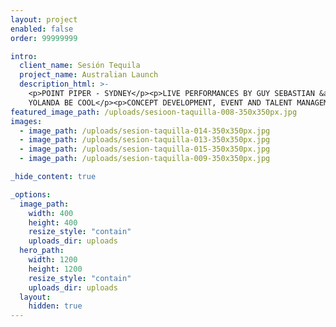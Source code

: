 ```yaml
---
layout: project
enabled: false
order: 99999999

intro:
  client_name: Sesión Tequila
  project_name: Australian Launch
  description_html: >-
    <p>POINT PIPER - SYDNEY</p><p>LIVE PERFORMANCES BY GUY SEBASTIAN &amp;
    YOLANDA BE COOL</p><p>CONCEPT DEVELOPMENT, EVENT AND TALENT MANAGEMENT</p>
featured_image_path: /uploads/sesioon-taquilla-008-350x350px.jpg
images:
  - image_path: /uploads/sesion-taquilla-014-350x350px.jpg
  - image_path: /uploads/sesion-taquilla-013-350x350px.jpg
  - image_path: /uploads/sesion-taquilla-015-350x350px.jpg
  - image_path: /uploads/sesion-taquilla-009-350x350px.jpg

_hide_content: true

_options:
  image_path:
    width: 400
    height: 400
    resize_style: "contain"
    uploads_dir: uploads
  hero_path:
    width: 1200
    height: 1200
    resize_style: "contain"
    uploads_dir: uploads
  layout:
    hidden: true
---
```

